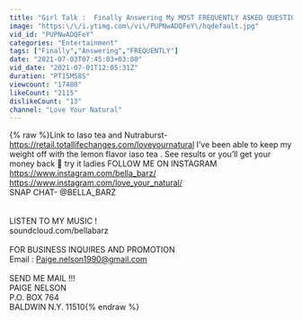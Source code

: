 ```yaml
---
title: "Girl Talk :  Finally Answering My MOST FREQUENTLY ASKED QUESTIONS ‼️( Funniest Q&A Ever😅)"
image: "https:\/\/i.ytimg.com\/vi\/PUPNwADQFeY\/hqdefault.jpg"
vid_id: "PUPNwADQFeY"
categories: "Entertainment"
tags: ["Finally","Answering","FREQUENTLY"]
date: "2021-07-03T07:45:03+03:00"
vid_date: "2021-07-01T12:05:31Z"
duration: "PT15M58S"
viewcount: "17480"
likeCount: "2115"
dislikeCount: "13"
channel: "Love Your Natural"
---
```

{% raw %}Link to Iaso tea and Nutraburst-  <a rel="nofollow" target="blank" href="https://retail.totallifechanges.com/loveyournatural">https://retail.totallifechanges.com/loveyournatural</a> I’ve been able to keep my weight off with the lemon flavor iaso tea . See results or you’ll get your money back 🙌 try it ladies                              FOLLOW ME ON INSTAGRAM<br /><a rel="nofollow" target="blank" href="https://www.instagram.com/bella_barz/">https://www.instagram.com/bella_barz/</a><br /><a rel="nofollow" target="blank" href="https://www.instagram.com/love_your_natural/">https://www.instagram.com/love_your_natural/</a><br />SNAP CHAT- @BELLA_BARZ<br /><br /><br />LISTEN TO MY MUSIC !<br />soundcloud.com/bellabarz<br /><br />FOR BUSINESS INQUIRES AND PROMOTION<br />Email : Paige.nelson1990@gmail.com<br /><br />SEND ME MAIL !!!<br />PAIGE NELSON<br />P.O. BOX 764 <br />BALDWIN N.Y. 11510{% endraw %}
